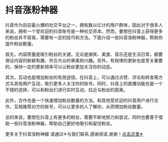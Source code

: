# 抖音涨粉神器

抖音作为目前最火爆的社交平台之一，拥有数以亿计的用户群体，因此对于很多人来说，拥有一个受欢迎的抖音账号是一种社交资本。然而，要想在抖音上获得更多的粉丝并不容易，需要有一定的技巧和方法。下面介绍一些抖音涨粉神器，帮助你提升粉丝数量。

首先，内容质量是吸引粉丝的关键。无论是搞笑、美食、音乐还是生活日常，都要保证内容的新颖有趣，符合大众的审美和兴趣。另外，有规律的更新也是至关重要的，保持一定的更新频率可以让粉丝更加关注你的动态。

其次，互动也是增加粉丝的有效途径。在抖音上，可以通过点赞、评论和转发等方式与其他用户互动，吸引更多人关注你的账号。同时，抖音上的直播功能也是一个不错的选择，可以和粉丝们进行实时互动，拉近与粉丝的距离。

此外，合作也是一个快速增加粉丝数量的方法。和其他受欢迎的抖音用户进行合作，互相推荐对方的账号，可以让更多的人了解你，从而增加粉丝数量。

总的来说，要想在抖音上有更多的粉丝，需要不断地努力和尝试，同时也要善于借助一些抖音涨粉神器，帮助自己更好地吸引和留住粉丝。

更多关于抖音涨粉神器 请通过✈与我们联系,感谢阅读,谢谢！[点击这里✈](https://t.me/lm66bot)